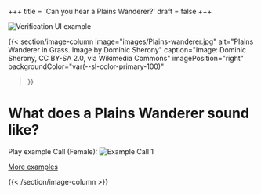 +++
title = 'Can you hear a Plains Wanderer?'
draft = false
+++

![Verification UI example](./verification-ui.jpg)

{{< section/image-column
    image="images/Plains-wanderer.jpg"
    alt="Plains Wanderer in Grass. Image by Dominic Sherony"
    caption="Image: Dominic Sherony, CC BY-SA 2.0, via Wikimedia Commons"
    imagePosition="right"
    backgroundColor="var(--sl-color-primary-100)"
>}}



# What does a Plains Wanderer sound like?

Play example Call (Female):
![Example Call 1](./example-call-spectrogram.jpg)


<a class="oe-theme-emphasis" href="/verify">
More examples
<sl-icon slot="suffix" name="arrow-right-short"></sl-icon>
</a>

{{< /section/image-column >}}